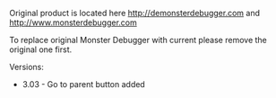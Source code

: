 
Original product is located here http://demonsterdebugger.com and http://www.monsterdebugger.com

To replace original Monster Debugger with current please remove the original one first.

Versions:
- 3.03 - Go to parent button added
